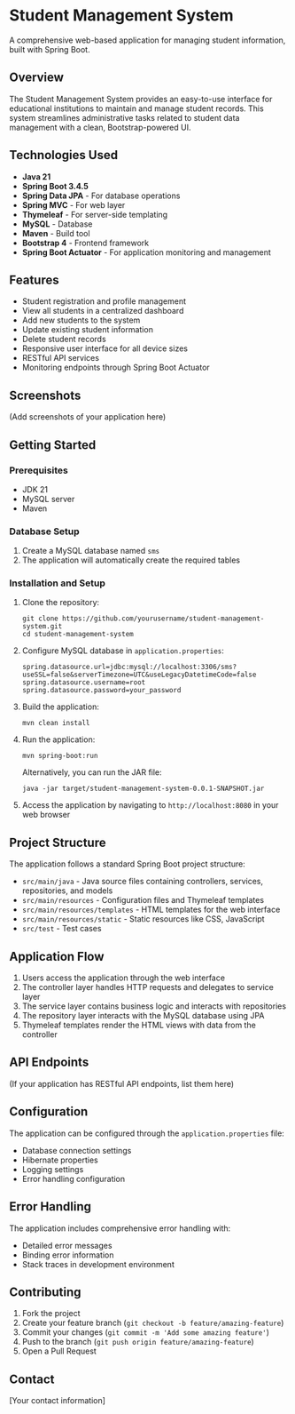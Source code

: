 # Student Management System

A comprehensive web-based application for managing student information, built with Spring Boot.

## Overview

The Student Management System provides an easy-to-use interface for educational institutions to maintain and manage student records. This system streamlines administrative tasks related to student data management with a clean, Bootstrap-powered UI.

## Technologies Used

- **Java 21**
- **Spring Boot 3.4.5**
- **Spring Data JPA** - For database operations
- **Spring MVC** - For web layer
- **Thymeleaf** - For server-side templating
- **MySQL** - Database
- **Maven** - Build tool
- **Bootstrap 4** - Frontend framework
- **Spring Boot Actuator** - For application monitoring and management

## Features

- Student registration and profile management
- View all students in a centralized dashboard
- Add new students to the system
- Update existing student information
- Delete student records
- Responsive user interface for all device sizes
- RESTful API services
- Monitoring endpoints through Spring Boot Actuator

## Screenshots

(Add screenshots of your application here)

## Getting Started

### Prerequisites

- JDK 21
- MySQL server
- Maven

### Database Setup

1. Create a MySQL database named `sms`
2. The application will automatically create the required tables

### Installation and Setup

1. Clone the repository:
   ```
   git clone https://github.com/yourusername/student-management-system.git
   cd student-management-system
   ```

2. Configure MySQL database in `application.properties`:
   ```properties
   spring.datasource.url=jdbc:mysql://localhost:3306/sms?useSSL=false&serverTimezone=UTC&useLegacyDatetimeCode=false
   spring.datasource.username=root
   spring.datasource.password=your_password
   ```

3. Build the application:
   ```
   mvn clean install
   ```

4. Run the application:
   ```
   mvn spring-boot:run
   ```
   
   Alternatively, you can run the JAR file:
   ```
   java -jar target/student-management-system-0.0.1-SNAPSHOT.jar
   ```

5. Access the application by navigating to `http://localhost:8080` in your web browser

## Project Structure

The application follows a standard Spring Boot project structure:
- `src/main/java` - Java source files containing controllers, services, repositories, and models
- `src/main/resources` - Configuration files and Thymeleaf templates
- `src/main/resources/templates` - HTML templates for the web interface
- `src/main/resources/static` - Static resources like CSS, JavaScript
- `src/test` - Test cases

## Application Flow

1. Users access the application through the web interface
2. The controller layer handles HTTP requests and delegates to service layer
3. The service layer contains business logic and interacts with repositories
4. The repository layer interacts with the MySQL database using JPA
5. Thymeleaf templates render the HTML views with data from the controller

## API Endpoints

(If your application has RESTful API endpoints, list them here)

## Configuration

The application can be configured through the `application.properties` file:
- Database connection settings
- Hibernate properties
- Logging settings
- Error handling configuration

## Error Handling

The application includes comprehensive error handling with:
- Detailed error messages
- Binding error information
- Stack traces in development environment

## Contributing

1. Fork the project
2. Create your feature branch (`git checkout -b feature/amazing-feature`)
3. Commit your changes (`git commit -m 'Add some amazing feature'`)
4. Push to the branch (`git push origin feature/amazing-feature`)
5. Open a Pull Request

## Contact

[Your contact information]